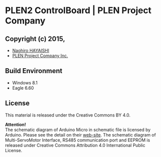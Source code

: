 PLEN2 ControlBoard | PLEN Project Company
================================================================================

## Copyright (c) 2015,
- [Naohiro HAYAISHI](http://earlystone.com/)
- [PLEN Project Company Inc.](https://plen.jp)

## Build Environment
- Windows 8.1
- Eagle 6.60

## License
This material is released under the Creative Commons BY 4.0.

**Attention!**  
The schematic diagram of Arduino Micro in schematic file is licensed by Arduino. Please see the detail on their [web-site](https://www.arduino.cc/).
The schematic diagram of Multi-ServoMotor Interface, RS485 communication port and EEPROM is released under Creative Commons Attribution 4.0 International Public License.
